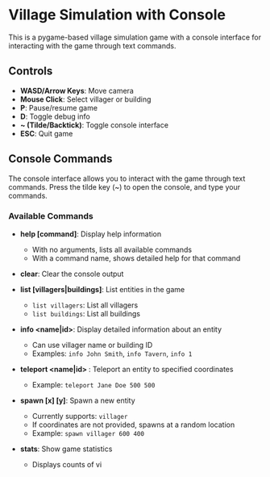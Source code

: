 # Village Simulation with Console

This is a pygame-based village simulation game with a console interface for interacting with the game through text commands.

## Controls

- **WASD/Arrow Keys**: Move camera
- **Mouse Click**: Select villager or building
- **P**: Pause/resume game
- **D**: Toggle debug info
- **~ (Tilde/Backtick)**: Toggle console interface
- **ESC**: Quit game

## Console Commands

The console interface allows you to interact with the game through text commands. Press the tilde key (~) to open the console, and type your commands.

### Available Commands

- **help [command]**: Display help information
  - With no arguments, lists all available commands
  - With a command name, shows detailed help for that command

- **clear**: Clear the console output

- **list [villagers|buildings]**: List entities in the game
  - `list villagers`: List all villagers
  - `list buildings`: List all buildings

- **info <name|id>**: Display detailed information about an entity
  - Can use villager name or building ID
  - Examples: `info John Smith`, `info Tavern`, `info 1`

- **teleport <name|id> <x> <y>**: Teleport an entity to specified coordinates
  - Example: `teleport Jane Doe 500 500`

- **spawn <type> [x] [y]**: Spawn a new entity
  - Currently supports: `villager`
  - If coordinates are not provided, spawns at a random location
  - Example: `spawn villager 600 400`

- **stats**: Show game statistics
  - Displays counts of vi